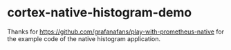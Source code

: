 # cortex-native-histogram-demo

Thanks for https://github.com/grafanafans/play-with-prometheus-native for the example code of the native histogram application.
